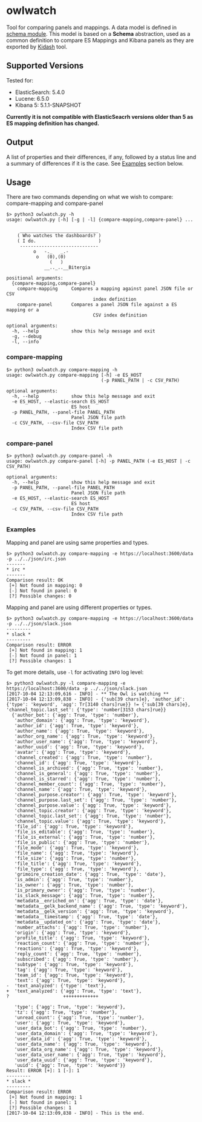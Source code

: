 # owlwatch

Tool for comparing panels and mappings. A data model is defined in [schema module](schema/model.py). This model is based 
on a **Schema** abstraction, used as a common definition to compare ES Mappings and Kibana panels as they are exported by 
[Kidash](https://github.com/grimoirelab/GrimoireELK/tree/master/kidash) tool.

## Supported Versions
Tested for:
 * ElasticSearch: 5.4.0
 * Lucene: 6.5.0
 * Kibana 5: 5.1.1-SNAPSHOT
 
**Currently it is not compatible with ElasticSeacrh versions older than 5 as ES mapping definition has changed.**

## Output
A list of properties and their differences, if any, followed by a status line and a summary of differences if it is the case. 
See [Examples](#examples) section below.

## Usage
There are two commands depending on what we wish to compare: compare-mapping and compare-panel

```
$> python3 owlwatch.py -h
usage: owlwatch.py [-h] [-g | -l] {compare-mapping,compare-panel} ...

     _____________________________
    ( Who watches the dashboards? )
    ( I do.                       )
     -----------------------------
          o   -._   _.-
           o   (0),(0)
                (   )
              __.._..__Bitergia

positional arguments:
  {compare-mapping,compare-panel}
    compare-mapping     Compares a mapping against panel JSON file or CSV
                                index definition
    compare-panel       Compares a panel JSON file against a ES mapping or a
                                CSV index definition

optional arguments:
  -h, --help            show this help message and exit
  -g, --debug
  -l, --info
```

### compare-mapping
```
$> python3 owlwatch.py compare-mapping -h
usage: owlwatch.py compare-mapping [-h] -e ES_HOST
                                   (-p PANEL_PATH | -c CSV_PATH)

optional arguments:
  -h, --help            show this help message and exit
  -e ES_HOST, --elastic-search ES_HOST
                        ES host
  -p PANEL_PATH, --panel-file PANEL_PATH
                        Panel JSON file path
  -c CSV_PATH, --csv-file CSV_PATH
                        Index CSV file path
```

### compare-panel
```
$> python3 owlwatch.py compare-panel -h  
usage: owlwatch.py compare-panel [-h] -p PANEL_PATH (-e ES_HOST | -c CSV_PATH)

optional arguments:
  -h, --help            show this help message and exit
  -p PANEL_PATH, --panel-file PANEL_PATH
                        Panel JSON file path
  -e ES_HOST, --elastic-search ES_HOST
                        ES host
  -c CSV_PATH, --csv-file CSV_PATH
                        Index CSV file path
```

### Examples

Mapping and panel are using same properties and types.
```
$> python3 owlwatch.py compare-mapping -e https://localhost:3600/data -p ../../json/irc.json  
-------
* irc *
-------
Comparison result: OK
 [+] Not found in mapping: 0
 [-] Not found in panel: 0
 [?] Possible changes: 0
```

Mapping and panel are using different properties or types.
```
$> python3 owlwatch.py compare-mapping -e https://localhost:3600/data -p ../../json/slack.json
---------
* slack *
---------
Comparison result: ERROR
 [+] Not found in mapping: 1
 [-] Not found in panel: 1
 [?] Possible changes: 1
```

To get more details, use `-l` for activating `INFO` log level:
```
$> python3 owlwatch.py -l compare-mapping -e https://localhost:3600/data -p ../../json/slack.json
[2017-10-04 12:13:09,616 - INFO] - ** The Owl is watching **
[2017-10-04 12:13:09,838 - INFO] - {'sub[39 chars]e}, 'author_id': {'type': 'keyword', 'agg': Tr[3140 chars]rue}} != {'sub[39 chars]e}, 'channel_topic.last_set': {'type': 'number[3153 chars]rue}}
  {'author_bot': {'agg': True, 'type': 'number'},
   'author_domain': {'agg': True, 'type': 'keyword'},
   'author_id': {'agg': True, 'type': 'keyword'},
   'author_name': {'agg': True, 'type': 'keyword'},
   'author_org_name': {'agg': True, 'type': 'keyword'},
   'author_user_name': {'agg': True, 'type': 'keyword'},
   'author_uuid': {'agg': True, 'type': 'keyword'},
   'avatar': {'agg': True, 'type': 'keyword'},
   'channel_created': {'agg': True, 'type': 'number'},
   'channel_id': {'agg': True, 'type': 'keyword'},
   'channel_is_archived': {'agg': True, 'type': 'number'},
   'channel_is_general': {'agg': True, 'type': 'number'},
   'channel_is_starred': {'agg': True, 'type': 'number'},
   'channel_member_count': {'agg': True, 'type': 'number'},
   'channel_name': {'agg': True, 'type': 'keyword'},
   'channel_purpose.creator': {'agg': True, 'type': 'keyword'},
   'channel_purpose.last_set': {'agg': True, 'type': 'number'},
   'channel_purpose.value': {'agg': True, 'type': 'keyword'},
   'channel_topic.creator': {'agg': True, 'type': 'keyword'},
   'channel_topic.last_set': {'agg': True, 'type': 'number'},
   'channel_topic.value': {'agg': True, 'type': 'keyword'},
   'file_id': {'agg': True, 'type': 'keyword'},
   'file_is_editable': {'agg': True, 'type': 'number'},
   'file_is_external': {'agg': True, 'type': 'number'},
   'file_is_public': {'agg': True, 'type': 'number'},
   'file_mode': {'agg': True, 'type': 'keyword'},
   'file_name': {'agg': True, 'type': 'keyword'},
   'file_size': {'agg': True, 'type': 'number'},
   'file_title': {'agg': True, 'type': 'keyword'},
   'file_type': {'agg': True, 'type': 'keyword'},
   'grimoire_creation_date': {'agg': True, 'type': 'date'},
   'is_admin': {'agg': True, 'type': 'number'},
   'is_owner': {'agg': True, 'type': 'number'},
   'is_primary_owner': {'agg': True, 'type': 'number'},
   'is_slack_message': {'agg': True, 'type': 'number'},
   'metadata__enriched_on': {'agg': True, 'type': 'date'},
   'metadata__gelk_backend_name': {'agg': True, 'type': 'keyword'},
   'metadata__gelk_version': {'agg': True, 'type': 'keyword'},
   'metadata__timestamp': {'agg': True, 'type': 'date'},
   'metadata__updated_on': {'agg': True, 'type': 'date'},
   'number_attachs': {'agg': True, 'type': 'number'},
   'origin': {'agg': True, 'type': 'keyword'},
   'profile_title': {'agg': True, 'type': 'keyword'},
   'reaction_count': {'agg': True, 'type': 'number'},
   'reactions': {'agg': True, 'type': 'keyword'},
   'reply_count': {'agg': True, 'type': 'number'},
   'subscribed': {'agg': True, 'type': 'number'},
   'subtype': {'agg': True, 'type': 'keyword'},
   'tag': {'agg': True, 'type': 'keyword'},
   'team_id': {'agg': True, 'type': 'keyword'},
   'text': {'agg': True, 'type': 'keyword'},
-  'text_analyzed': {'type': 'text'},
+  'text_analyzed': {'agg': True, 'type': 'text'},
?                    +++++++++++++

   'type': {'agg': True, 'type': 'keyword'},
   'tz': {'agg': True, 'type': 'number'},
   'unread_count': {'agg': True, 'type': 'number'},
   'user': {'agg': True, 'type': 'keyword'},
   'user_data_bot': {'agg': True, 'type': 'number'},
   'user_data_domain': {'agg': True, 'type': 'keyword'},
   'user_data_id': {'agg': True, 'type': 'keyword'},
   'user_data_name': {'agg': True, 'type': 'keyword'},
   'user_data_org_name': {'agg': True, 'type': 'keyword'},
   'user_data_user_name': {'agg': True, 'type': 'keyword'},
   'user_data_uuid': {'agg': True, 'type': 'keyword'},
   'uuid': {'agg': True, 'type': 'keyword'}}
Result: ERROR [+]: 1 [-]: 1
---------
* slack *
---------
Comparison result: ERROR
 [+] Not found in mapping: 1
 [-] Not found in panel: 1
 [?] Possible changes: 1
[2017-10-04 12:13:09,838 - INFO] - This is the end.
```
